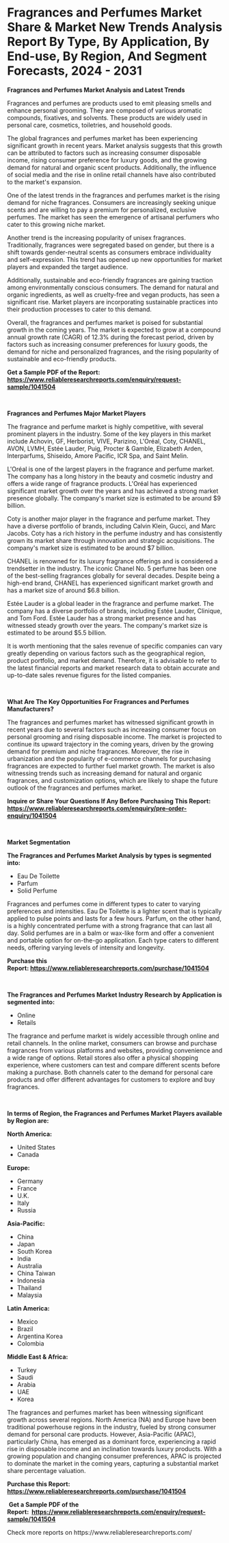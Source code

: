 <p><h1>Fragrances and Perfumes Market Share & Market New Trends Analysis Report By Type, By Application, By End-use, By Region, And Segment Forecasts, 2024 - 2031</h1></p><p><strong>Fragrances and Perfumes Market Analysis and Latest Trends</strong></p>
<p><p>Fragrances and perfumes are products used to emit pleasing smells and enhance personal grooming. They are composed of various aromatic compounds, fixatives, and solvents. These products are widely used in personal care, cosmetics, toiletries, and household goods.</p><p>The global fragrances and perfumes market has been experiencing significant growth in recent years. Market analysis suggests that this growth can be attributed to factors such as increasing consumer disposable income, rising consumer preference for luxury goods, and the growing demand for natural and organic scent products. Additionally, the influence of social media and the rise in online retail channels have also contributed to the market's expansion.</p><p>One of the latest trends in the fragrances and perfumes market is the rising demand for niche fragrances. Consumers are increasingly seeking unique scents and are willing to pay a premium for personalized, exclusive perfumes. The market has seen the emergence of artisanal perfumers who cater to this growing niche market.</p><p>Another trend is the increasing popularity of unisex fragrances. Traditionally, fragrances were segregated based on gender, but there is a shift towards gender-neutral scents as consumers embrace individuality and self-expression. This trend has opened up new opportunities for market players and expanded the target audience.</p><p>Additionally, sustainable and eco-friendly fragrances are gaining traction among environmentally conscious consumers. The demand for natural and organic ingredients, as well as cruelty-free and vegan products, has seen a significant rise. Market players are incorporating sustainable practices into their production processes to cater to this demand.</p><p>Overall, the fragrances and perfumes market is poised for substantial growth in the coming years. The market is expected to grow at a compound annual growth rate (CAGR) of 12.3% during the forecast period, driven by factors such as increasing consumer preferences for luxury goods, the demand for niche and personalized fragrances, and the rising popularity of sustainable and eco-friendly products.</p></p>
<p><strong>Get a Sample PDF of the Report:&nbsp; <a href="https://www.reliableresearchreports.com/enquiry/request-sample/1041504">https://www.reliableresearchreports.com/enquiry/request-sample/1041504</a></strong></p>
<p>&nbsp;</p>
<p><strong>Fragrances and Perfumes Major Market Players</strong></p>
<p><p>The fragrance and perfume market is highly competitive, with several prominent players in the industry. Some of the key players in this market include Achovin, GF, Herborist, VIVE, Parizino, L'Oréal, Coty, CHANEL, AVON, LVMH, Estée Lauder, Puig, Procter & Gamble, Elizabeth Arden, Interparfums, Shiseido, Amore Pacific, ICR Spa, and Saint Melin.</p><p>L'Oréal is one of the largest players in the fragrance and perfume market. The company has a long history in the beauty and cosmetic industry and offers a wide range of fragrance products. L'Oréal has experienced significant market growth over the years and has achieved a strong market presence globally. The company's market size is estimated to be around $9 billion.</p><p>Coty is another major player in the fragrance and perfume market. They have a diverse portfolio of brands, including Calvin Klein, Gucci, and Marc Jacobs. Coty has a rich history in the perfume industry and has consistently grown its market share through innovation and strategic acquisitions. The company's market size is estimated to be around $7 billion.</p><p>CHANEL is renowned for its luxury fragrance offerings and is considered a trendsetter in the industry. The iconic Chanel No. 5 perfume has been one of the best-selling fragrances globally for several decades. Despite being a high-end brand, CHANEL has experienced significant market growth and has a market size of around $6.8 billion.</p><p>Estée Lauder is a global leader in the fragrance and perfume market. The company has a diverse portfolio of brands, including Estée Lauder, Clinique, and Tom Ford. Estée Lauder has a strong market presence and has witnessed steady growth over the years. The company's market size is estimated to be around $5.5 billion.</p><p>It is worth mentioning that the sales revenue of specific companies can vary greatly depending on various factors such as the geographical region, product portfolio, and market demand. Therefore, it is advisable to refer to the latest financial reports and market research data to obtain accurate and up-to-date sales revenue figures for the listed companies.</p></p>
<p>&nbsp;</p>
<p><strong>What Are The Key Opportunities For Fragrances and Perfumes Manufacturers?</strong></p>
<p><p>The fragrances and perfumes market has witnessed significant growth in recent years due to several factors such as increasing consumer focus on personal grooming and rising disposable income. The market is projected to continue its upward trajectory in the coming years, driven by the growing demand for premium and niche fragrances. Moreover, the rise in urbanization and the popularity of e-commerce channels for purchasing fragrances are expected to further fuel market growth. The market is also witnessing trends such as increasing demand for natural and organic fragrances, and customization options, which are likely to shape the future outlook of the fragrances and perfumes market.</p></p>
<p><strong>Inquire or Share Your Questions If Any Before Purchasing This Report: <a href="https://www.reliableresearchreports.com/enquiry/pre-order-enquiry/1041504">https://www.reliableresearchreports.com/enquiry/pre-order-enquiry/1041504</a></strong></p>
<p>&nbsp;</p>
<p><strong>Market Segmentation</strong></p>
<p><strong>The Fragrances and Perfumes Market Analysis by types is segmented into:</strong></p>
<p><ul><li>Eau De Toilette</li><li>Parfum</li><li>Solid Perfume</li></ul></p>
<p><p>Fragrances and perfumes come in different types to cater to varying preferences and intensities. Eau De Toilette is a lighter scent that is typically applied to pulse points and lasts for a few hours. Parfum, on the other hand, is a highly concentrated perfume with a strong fragrance that can last all day. Solid perfumes are in a balm or wax-like form and offer a convenient and portable option for on-the-go application. Each type caters to different needs, offering varying levels of intensity and longevity.</p></p>
<p><strong>Purchase this Report:&nbsp;<a href="https://www.reliableresearchreports.com/purchase/1041504">https://www.reliableresearchreports.com/purchase/1041504</a></strong></p>
<p>&nbsp;</p>
<p><strong>The Fragrances and Perfumes Market Industry Research by Application is segmented into:</strong></p>
<p><ul><li>Online</li><li>Retails</li></ul></p>
<p><p>The fragrance and perfume market is widely accessible through online and retail channels. In the online market, consumers can browse and purchase fragrances from various platforms and websites, providing convenience and a wide range of options. Retail stores also offer a physical shopping experience, where customers can test and compare different scents before making a purchase. Both channels cater to the demand for personal care products and offer different advantages for customers to explore and buy fragrances.</p></p>
<p>&nbsp;</p>
<p><strong>In terms of Region, the Fragrances and Perfumes Market Players available by Region are:</strong></p>
<p>
    <p> <strong> North America: </strong>
        <ul>
            <li>United States</li>
            <li>Canada</li>
        </ul>
        </p> 
    <p> <strong> Europe: </strong>
        <ul>
            <li>Germany</li>
            <li>France</li>
            <li>U.K.</li>
            <li>Italy</li>
            <li>Russia</li>
        </ul>
        </p> 
    <p> <strong> Asia-Pacific: </strong>
        <ul>
            <li>China</li>
            <li>Japan</li>
            <li>South Korea</li>
            <li>India</li>
            <li>Australia</li>
            <li>China Taiwan</li>
            <li>Indonesia</li>
            <li>Thailand</li>
            <li>Malaysia</li>
        </ul>
        </p> 
    <p> <strong> Latin America: </strong>
        <ul>
            <li>Mexico</li>
            <li>Brazil</li>
            <li>Argentina Korea</li>
            <li>Colombia</li>
        </ul>
        </p> 
    <p> <strong> Middle East & Africa: </strong>
        <ul>
            <li>Turkey</li>
            <li>Saudi</li>
            <li>Arabia</li>
            <li>UAE</li>
            <li>Korea</li>
        </ul>
    </p>
    </p>
<p><p>The fragrances and perfumes market has been witnessing significant growth across several regions. North America (NA) and Europe have been traditional powerhouse regions in the industry, fueled by strong consumer demand for personal care products. However, Asia-Pacific (APAC), particularly China, has emerged as a dominant force, experiencing a rapid rise in disposable income and an inclination towards luxury products. With a growing population and changing consumer preferences, APAC is projected to dominate the market in the coming years, capturing a substantial market share percentage valuation.</p></p>
<p><strong>Purchase this Report: <a href="https://www.reliableresearchreports.com/purchase/1041504">https://www.reliableresearchreports.com/purchase/1041504</a></strong></p>
<p>&nbsp;<strong>Get a Sample PDF of the Report:&nbsp;&nbsp;<a href="https://www.reliableresearchreports.com/enquiry/request-sample/1041504">https://www.reliableresearchreports.com/enquiry/request-sample/1041504</a></strong></p>
<p><strong></strong></p>
<p>Check more reports on https://www.reliableresearchreports.com/</p>